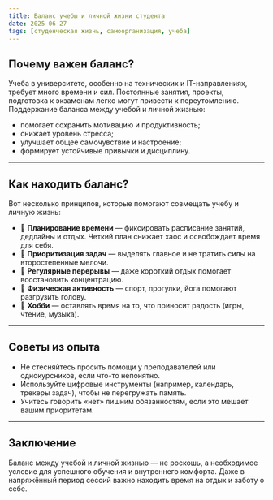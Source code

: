 ```yaml
---
title: Баланс учебы и личной жизни студента
date: 2025-06-27
tags: [студенческая жизнь, самоорганизация, учеба]
---
```


## Почему важен баланс?

Учеба в университете, особенно на технических и IT-направлениях, требует много времени и сил. Постоянные занятия, проекты, подготовка к экзаменам легко могут привести к переутомлению. Поддержание баланса между учебой и личной жизнью:

- помогает сохранить мотивацию и продуктивность;
- снижает уровень стресса;
- улучшает общее самочувствие и настроение;
- формирует устойчивые привычки и дисциплину.

---

## Как находить баланс?

Вот несколько принципов, которые помогают совмещать учебу и личную жизнь:

- 🔹 **Планирование времени** — фиксировать расписание занятий, дедлайны и отдых. Четкий план снижает хаос и освобождает время для себя.
- 🔹 **Приоритизация задач** — выделять главное и не тратить силы на второстепенные мелочи.
- 🔹 **Регулярные перерывы** — даже короткий отдых помогает восстановить концентрацию.
- 🔹 **Физическая активность** — спорт, прогулки, йога помогают разгрузить голову.
- 🔹 **Хобби** — оставлять время на то, что приносит радость (игры, чтение, музыка).

---

## Советы из опыта

- Не стесняйтесь просить помощи у преподавателей или однокурсников, если что-то непонятно.
- Используйте цифровые инструменты (например, календарь, трекеры задач), чтобы не перегружать память.
- Учитесь говорить «нет» лишним обязанностям, если это мешает вашим приоритетам.

---

## Заключение

Баланс между учебой и личной жизнью — не роскошь, а необходимое условие для успешного обучения и внутреннего комфорта. Даже в напряжённый период сессий важно находить время на отдых и заботу о себе.  

